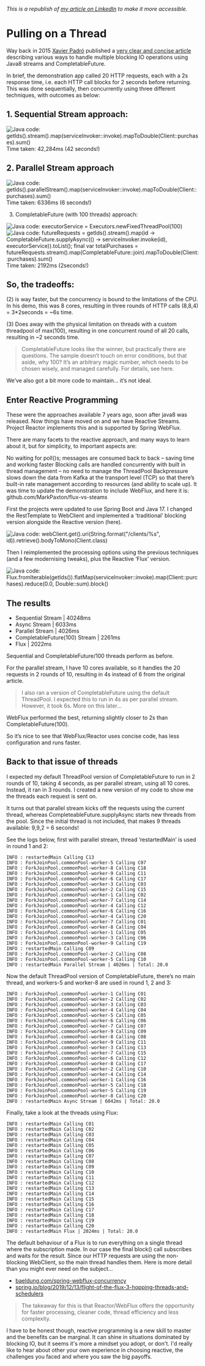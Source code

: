 _This is a republish of [my article on LinkedIn](https://www.linkedin.com/pulse/pulling-thread-mark-paxton/) to make it more accessible._
# Pulling on a Thread

Way back in 2015 [Xavier Padró](https://www.linkedin.com/in/xavierpadro) published a [very clear and concise article](https://xpadro.com/2015/03/improving-performance-non-blocking-processing-of-streams.html) describing various ways to handle multiple blocking IO operations using Java8 streams and CompletableFuture.

In brief, the demonstration app called 20 HTTP requests, each with a 2s response time, i.e. each HTTP call blocks for 2 seconds before returning. This was done sequentially, then concurrently using three different techniques, with outcomes as below:

## 1. Sequential Stream approach:

![Java code: getIds().stream().map(serviceInvoker::invoke).mapToDouble(Client::purchases).sum()](1-stream.png)
Time taken: 42,284ms (42 seconds!)

## 2. Parallel Stream approach

![Java code: getIds().parallelStream().map(serviceInvoker::invoke).mapToDouble(Client::purchases).sum()](2-parallel-stream.png)
Time taken: 6336ms (6 seconds!)

3. CompletableFuture (with 100 threads) approach:


![Java code: executorService = Executors.newFixedThreadPool(100)](3-executor.png)
![Java code: futureRequests = getIds().stream().map(id -> CompletableFuture.supplyAsync(() -> serviceInvoker.invoke(id), executorService)).toList();         final var totalPurchases = futureRequests.stream().map(CompletableFuture::join).mapToDouble(Client::purchases).sum()](4-completable-future.png)
Time taken: 2192ms (2seconds!)

## So, the tradeoffs:
(2) is way faster, but the concurrency is bound to the limitations of the CPU. In his demo, this was 8 cores, resulting in three rounds of HTTP calls (8,8,4) = 3*2seconds = ~6s time.

(3) Does away with the physical limitation on threads with a custom threadpool of max(100), resulting in one concurrent round of all 20 calls, resulting in ~2 seconds time.

> CompletableFuture looks like the winner, but practically there are questions. The sample doesn’t touch on error conditions, but that aside, why 100? It’s an arbitrary magic number, which needs to be chosen wisely, and managed carefully.
For details, see here.

We’ve also got a bit more code to maintain… it’s not ideal.

## Enter Reactive Programming
These were the approaches available 7 years ago, soon after java8 was released. Now things have moved on and we have Reactive Streams. Project Reactor implements this and is supported by Spring WebFlux.

There are many facets to the reactive approach, and many ways to learn about it, but for simplicity, to important aspects are:

No waiting for poll()s; messages are consumed back to back – saving time and working faster
Blocking calls are handled concurrently with built in thread management – no need to manage the ThreadPool
Backpressure slows down the data from Kafka at the transport level (TCP) so that there’s built-in rate management according to resources (and ability to scale up).
It was time to update the demonstration to include WebFlux, and here it is: github.com/MarkPaxton/flux-vs-steams

First the projects were updated to use Spring Boot and Java 17. I changed the RestTemplate to WebClient and implemented a ‘traditional’ blocking version alongside the Reactive version (here).


![Java code: webClient.get().uri(String.format("​/clients/%s"​, id)).retrieve().bodyToMono(Client.class)](5-reactive-webclient.png)

Then I reimplemented the processing options using the previous techniques (and a few modernising tweaks), plus the Reactive ‘Flux’ version.

![Java code: Flux.fromIterable(getIds()).flatMap(serviceInvoker::invoke).map(Client::purchases).reduce(0.0, Double::sum).block()](6-flux.png)

## The results
* Sequential Stream | 40248ms
* Async Stream | 6033ms
* Parallel Stream | 4026ms
* CompletableFuture(100) Stream | 2261ms
* Flux | 2022ms

Sequential and CompletableFuture/100 threads perform as before.

For the parallel stream, I have 10 cores available, so it handles the 20 requests in 2 rounds of 10, resulting in 4s instead of 6 from the original article.

> I also ran a version of CompletableFuture using the default ThreadPool. I expected this to run in 4s as per parallel stream. However, it took 6s. More on this later...

WebFlux performed the best, returning slightly closer to 2s than CompletableFuture(100).

So it’s nice to see that WebFlux/Reactor uses concise code, has less configuration and runs faster.

## Back to that issue of threads
I expected my default ThreadPool version of CompletableFuture to run in 2 rounds of 10, taking 4 seconds, as per parallel stream, using all 10 cores. Instead, it ran in 3 rounds. I created a new version of my code to show me the threads each request is sent on.

It turns out that parallel stream kicks off the requests using the current thread, whereas CompleteableFuture.supplyAsync starts new threads from the pool. Since the initial thread is not included, that makes 9 threads available: 9,9,2 = 6 seconds!

See the logs below, first with parallel stream, thread ‘restartedMain’ is used in round 1 and 2:

```
INFO : restartedMain Calling C13
INFO : ForkJoinPool.commonPool-worker-5 Calling C07
INFO : ForkJoinPool.commonPool-worker-8 Calling C18
INFO : ForkJoinPool.commonPool-worker-9 Calling C11
INFO : ForkJoinPool.commonPool-worker-6 Calling C17
INFO : ForkJoinPool.commonPool-worker-3 Calling C03
INFO : ForkJoinPool.commonPool-worker-2 Calling C15
INFO : ForkJoinPool.commonPool-worker-1 Calling C02
INFO : ForkJoinPool.commonPool-worker-7 Calling C14
INFO : ForkJoinPool.commonPool-worker-4 Calling C12
INFO : ForkJoinPool.commonPool-worker-6 Calling C16
INFO : ForkJoinPool.commonPool-worker-4 Calling C20
INFO : ForkJoinPool.commonPool-worker-7 Calling C01
INFO : ForkJoinPool.commonPool-worker-8 Calling C04
INFO : ForkJoinPool.commonPool-worker-1 Calling C05
INFO : ForkJoinPool.commonPool-worker-3 Calling C06
INFO : ForkJoinPool.commonPool-worker-9 Calling C19
INFO : restartedMain Calling C09
INFO : ForkJoinPool.commonPool-worker-2 Calling C08
INFO : ForkJoinPool.commonPool-worker-5 Calling C10
INFO : restartedMain Parallel Stream | 4026ms | Total: 20.0
```

Now the default ThreadPool version of CompletableFuture, there’s no main thread, and workers-5 and worker-8 are used in round 1, 2 and 3:

```
INFO : ForkJoinPool.commonPool-worker-1 Calling C01
INFO : ForkJoinPool.commonPool-worker-2 Calling C02
INFO : ForkJoinPool.commonPool-worker-3 Calling C03
INFO : ForkJoinPool.commonPool-worker-4 Calling C04
INFO : ForkJoinPool.commonPool-worker-5 Calling C05
INFO : ForkJoinPool.commonPool-worker-6 Calling C06
INFO : ForkJoinPool.commonPool-worker-7 Calling C07
INFO : ForkJoinPool.commonPool-worker-9 Calling C09
INFO : ForkJoinPool.commonPool-worker-8 Calling C08
INFO : ForkJoinPool.commonPool-worker-9 Calling C11
INFO : ForkJoinPool.commonPool-worker-3 Calling C13
INFO : ForkJoinPool.commonPool-worker-7 Calling C15
INFO : ForkJoinPool.commonPool-worker-6 Calling C12
INFO : ForkJoinPool.commonPool-worker-8 Calling C17
INFO : ForkJoinPool.commonPool-worker-2 Calling C10
INFO : ForkJoinPool.commonPool-worker-4 Calling C14
INFO : ForkJoinPool.commonPool-worker-1 Calling C16
INFO : ForkJoinPool.commonPool-worker-5 Calling C18
INFO : ForkJoinPool.commonPool-worker-5 Calling C19
INFO : ForkJoinPool.commonPool-worker-8 Calling C20
INFO : restartedMain Async Stream | 6042ms | Total: 20.0
```
Finally, take a look at the threads using Flux:
```
INFO : restartedMain Calling C01
INFO : restartedMain Calling C02
INFO : restartedMain Calling C03
INFO : restartedMain Calling C04
INFO : restartedMain Calling C05
INFO : restartedMain Calling C06
INFO : restartedMain Calling C07
INFO : restartedMain Calling C08
INFO : restartedMain Calling C09
INFO : restartedMain Calling C10
INFO : restartedMain Calling C11
INFO : restartedMain Calling C12
INFO : restartedMain Calling C13
INFO : restartedMain Calling C14
INFO : restartedMain Calling C15
INFO : restartedMain Calling C16
INFO : restartedMain Calling C17
INFO : restartedMain Calling C18
INFO : restartedMain Calling C19
INFO : restartedMain Calling C20
INFO : restartedMain Flux | 2024ms | Total: 20.0
```
The default behaviour of a Flux is to run everything on a single thread where the subscription made. In our case the final block() call subscribes and waits for the result. Since our HTTP requests are using the non-blocking WebClient, so the main thread handles them. Here is more detail than you might ever need on the subject…

* [baeldung.com/spring-webflux-concurrency](https://www.baeldung.com/spring-webflux-concurrency)
* [spring.io/blog/2019/12/13/flight-of-the-flux-3-hopping-threads-and-schedulers](https://spring.io/blog/2019/12/13/flight-of-the-flux-3-hopping-threads-and-schedulers)

> The takeaway for this is that Reactor/WebFlux offers the opportunity for faster processing, cleaner code, thread efficiency and less complexity.

I have to be honest though, reactive programming is a new skill to master and the benefits can be marginal. It can shine in situations dominated by blocking IO, but it seems it's more a mindset you adopt, or don't. I'd really like to hear about other your own experience in choosing reactive, the challenges you faced and where you saw the big payoffs. 
